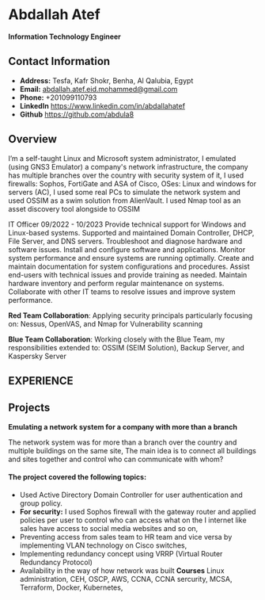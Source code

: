 
# Abdallah Atef
**Information Technology Engineer**

## Contact Information

- **Address:** Tesfa, Kafr Shokr, Benha, Al Qalubia, Egypt 
- **Email:** abdallah.atef.eid.mohammed@gmail.com
- **Phone:** +201099110793
- **LinkedIn** https://www.linkedin.com/in/abdallahatef
- **Github** https://github.com/abdula8

## Overview

<p> 
I’m a self-taught Linux and Microsoft system administrator, I emulated (using GNS3 Emulator) a company's network infrastructure, the company has multiple branches over the country with security system of it, I used firewalls: Sophos, FortiGate and ASA of Cisco, OSes: Linux and windows for servers (AC), I used some real PCs to simulate the network system and used OSSIM as a swim solution from AlienVault.
I used Nmap tool as an asset discovery tool alongside to OSSIM

<p>
IT Officer 09/2022 - 10/2023
Provide technical support for Windows and Linux-based systems.
Supported and maintained Domain Controller, DHCP, File Server, and DNS servers.
Troubleshoot and diagnose hardware and software issues.
Install and configure software and applications.
Monitor system performance and ensure systems are running optimally.
Create and maintain documentation for system configurations and procedures.
Assist end-users with technical issues and provide training as needed.
Maintain hardware inventory and perform regular maintenance on systems.
Collaborate with other IT teams to resolve issues and improve system performance.

**Red Team Collaboration**: Applying security principals particularly focusing on: Nessus, OpenVAS, and Nmap for Vulnerability scanning

**Blue Team Collaboration**: Working closely with the Blue Team, my responsibilities extended to: OSSIM (SEIM Solution), Backup Server, and Kaspersky Server

</p>
</p>

## EXPERIENCE

## Projects

**Emulating a network system for a company with more than a branch**
<p>
The network system was for more than a branch over the country and multiple buildings on the same site, The main idea is to connect all buildings and sites together and control who can communicate with whom?
</p>

#### The project covered the following topics:
- Used Active Directory Domain Controller for user authentication and group policy.
- **For security:**  I used Sophos firewall with the gateway router and applied policies per user to control who can access what on the I internet like sales have access to social media websites and so on,
- Preventing access from sales team to HR team and vice versa by implementing VLAN technology on Cisco switches,
- Implementing redundancy concept using VRRP (Virtual Router Redundancy Protocol)
- Availability in the way of how network was built
**Courses**
Linux administration, CEH, OSCP, AWS, CCNA, CCNA sercurity, MCSA, Terraform, Docker, Kubernetes, 
